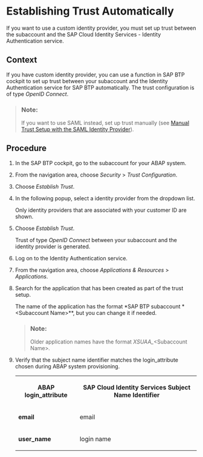 <!-- loiob9f4b0dc967040c99c7c8268ce335cce -->

# Establishing Trust Automatically

If you want to use a custom identity provider, you must set up trust between the subaccount and the SAP Cloud Identity Services - Identity Authentication service.



## Context

If you have custom identity provider, you can use a function in SAP BTP cockpit to set up trust between your subaccount and the Identity Authentication service for SAP BTP automatically. The trust configuration is of type *OpenID Connect*.

> ### Note:  
> If you want to use SAML instead, set up trust manually \(see [Manual Trust Setup with the SAML Identity Provider](manual-trust-setup-with-the-saml-identity-provider-36214a9.md)\).



## Procedure

1.  In the SAP BTP cockpit, go to the subaccount for your ABAP system.

2.  From the navigation area, choose *Security* \> *Trust Configuration*.

3.  Choose *Establish Trust*.

4.  In the following popup, select a identity provider from the dropdown list.

    Only identity providers that are associated with your customer ID are shown.

5.  Choose *Establish Trust*.

    Trust of type *OpenID Connect* between your subaccount and the identity provider is generated.

6.  Log on to the Identity Authentication service.

7.  From the navigation area, choose *Applications & Resources* \> *Applications*.

8.  Search for the application that has been created as part of the trust setup.

    The name of the application has the format *SAP BTP subaccount *<Subaccount Name\>**, but you can change it if needed.

    > ### Note:  
    > Older application names have the format *XSUAA\_*<Subaccount Name\>*.*

9.  Verify that the subject name identifier matches the login\_attribute chosen during ABAP system provisioning.


    <table>
    <tr>
    <th valign="top">

    ABAP login\_attribute
    
    </th>
    <th valign="top">

    SAP Cloud Identity Services Subject Name Identifier
    
    </th>
    </tr>
    <tr>
    <td valign="top">
    
    **email**
    
    </td>
    <td valign="top">
    
    email
    
    </td>
    </tr>
    <tr>
    <td valign="top">
    
    **user\_name**
    
    </td>
    <td valign="top">
    
    login name
    
    </td>
    </tr>
    </table>
    

